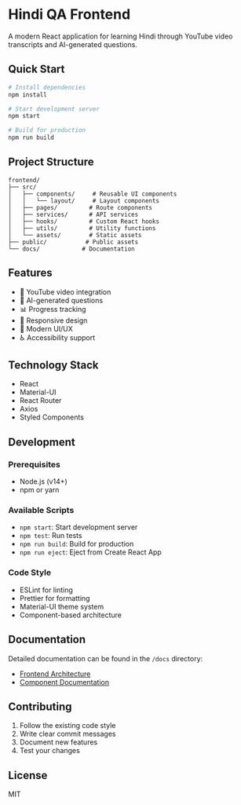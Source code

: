 # Hindi QA Frontend

A modern React application for learning Hindi through YouTube video transcripts and AI-generated questions.

## Quick Start

```bash
# Install dependencies
npm install

# Start development server
npm start

# Build for production
npm run build
```

## Project Structure

```
frontend/
├── src/
│   ├── components/     # Reusable UI components
│   │   └── layout/     # Layout components
│   ├── pages/         # Route components
│   ├── services/      # API services
│   ├── hooks/         # Custom React hooks
│   ├── utils/         # Utility functions
│   └── assets/        # Static assets
├── public/           # Public assets
└── docs/            # Documentation
```

## Features

- 🎥 YouTube video integration
- 🤖 AI-generated questions
- 📊 Progress tracking
- 📱 Responsive design
- 🎨 Modern UI/UX
- ♿ Accessibility support

## Technology Stack

- React
- Material-UI
- React Router
- Axios
- Styled Components

## Development

### Prerequisites

- Node.js (v14+)
- npm or yarn

### Available Scripts

- `npm start`: Start development server
- `npm test`: Run tests
- `npm run build`: Build for production
- `npm run eject`: Eject from Create React App

### Code Style

- ESLint for linting
- Prettier for formatting
- Material-UI theme system
- Component-based architecture

## Documentation

Detailed documentation can be found in the `/docs` directory:

- [Frontend Architecture](../docs/FRONTEND.md)
- [Component Documentation](../docs/COMPONENTS.md)

## Contributing

1. Follow the existing code style
2. Write clear commit messages
3. Document new features
4. Test your changes

## License

MIT
